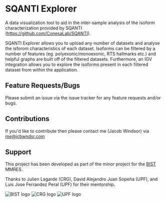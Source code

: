# SQANTI Explorer
A data visualization tool to aid in the inter-sample analysis of the isoform characterization provided by SQANTI (https://github.com/ConesaLab/SQANTI).

SQANTI Explorer allows you to upload any number of datasets and analyse the isforom characteristics of each dataset. Isoforms can be filtered by a number of features (eg. polyexonic/monoexonic, RTS hallmarks etc.) and helpful graphs are built off of the filtered datasets. Furthermore, an IGV integration allows you to explore the isoforms present in each filtered dataset from within the application.

## Feature Requests/Bugs
Please submit an issue via the issue tracker for any feature requests and/or bugs.

## Contributions
If you'd like to contribute then please contact me (Jacob Windsor) via me@jcbwndsr.com

## Support
This project has been developed as part of the minor project for the [BIST](http://bist.eu) MMRES.

Thanks to Julien Lagarde (CRG), David Alejandro Juan Sopeña (UPF), and Luis Jose Ferrandez Peral (UPF) for their mentorship.

![BIST logo](https://bist.eu/wp-content/uploads/2016/05/bist-barcelona-institute-science-and-technology-1.png)
![CRG logo](https://www.crg.eu/sites/default/files/logo_1.png)
![UPF logo](https://iwch.upf.edu/19-20/imatges/UPFt_rgb.png)
